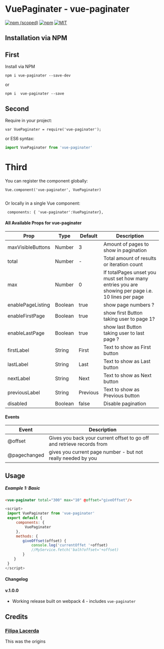 # VuePaginater - vue-paginater
[![npm (scoped)](https://img.shields.io/npm/v/vue-paginater.svg?style=flat-square)](https://www.npmjs.com/package/vue-paginater)
[![npm](https://img.shields.io/npm/dm/vue-paginater.svg?style=flat-square)](https://www.npmjs.com/package/vue-paginater)
[![MIT](https://img.shields.io/github/license/vahidhedayati/vue-paginater.svg?style=flat-square)](https://opensource.org/licenses/MIT)

## Installation via NPM

## First
Install via NPM 
```
npm i vue-paginater --save-dev
```
or
```
npm i  vue-paginater --save
```
## Second
Require in your project:
```
var VuePaginater = require('vue-paginater');
```
or ES6 syntax:
```js
import VuePaginater from 'vue-paginater'
```

# Third
You can register the component globally:
```
Vue.component('vue-paginater', VuePaginater)
                                                
```
Or locally in a single Vue component:
```
 components: { 'vue-paginater':VuePaginater},
```

#### All Available Props for vue-paginater

Prop | Type | Default | Description
--- | --- | --- | ---
maxVisibleButtons | Number | 3 | Amount of pages to show in pagination
total | Number| - | Total amount of results or iteration count
max| Number | 0 | If totalPages unset you must set how many entries you are showing per page i.e. 10 lines per page
enablePageListing| Boolean | true | show page numbers ?
enableFirstPage| Boolean | true | show first Button taking user to page 1?
enableLastPage| Boolean | true | show last Button taking user to  last page ?
firstLabel| String | First | Text to show as First  button
lastLabel| String | Last | Text to show as Last  button
nextLabel| String | Next | Text to show as Next button
previousLabel| String | Previous | Text to show as Previous  button
disabled| Boolean | false | Disable pagination

#### Events
Event | Description
--- | ---
@offset| Gives you back your current offset to go off and retrieve records from
@pagechanged | gives you current page number - but not really needed by you


## Usage

##### Example 1: Basic 
```html
<vue-paginater total="300" max="10" @offset="giveOffset"/>

```
```javascript
<script>
 import VuePaginater from 'vue-paginater'
 export default {
     components: {
         VuePaginater
     },
     methods: {
        giveOffset(offset) {
            console.log('currentOffet '+offset)
            //MyService.fetch('balh?offset='+offset)
        }
    }
 }
</script>
```

#### Changelog

#### v.1.0.0
- Working release built on webpack 4 - includes `vue-paginater` 

## Credits
### [Filipa Lacerda](https://alligator.io/vuejs/vue-pagination-component/)
This was the origins 
 

